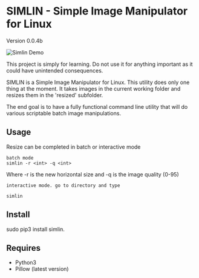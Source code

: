 # SIMLIN - Simple Image Manipulator for Linux

Version 0.0.4b

![Simlin Demo](https://www.linuxnorth.org/simlin/output.gif)

This project is simply for learning.  Do not use it for anything important as it could have unintended consequences.

SIMLIN is a Simple Image Manipulator for Linux.  This utility does only one thing at the moment.  It takes images in the current working folder and resizes them in the 'resized' subfolder.

The end goal is to have a fully functional command line utility that will do various scriptable batch image manipulations.

## Usage

Resize can be completed in batch or interactive mode

    batch mode
    simlin -r <int> -q <int>

Where -r is the new horizontal size and -q is the image quality (0-95)

    interactive mode. go to directory and type

    simlin


## Install

sudo pip3 install simlin.


## Requires

* Python3
* Pillow (latest version)
